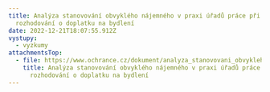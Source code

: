 ```yaml
---
title: Analýza stanovování obvyklého nájemného v praxi úřadů práce při
  rozhodování o doplatku na bydlení
date: 2022-12-21T18:07:55.912Z
vystupy:
  - vyzkumy
attachmentsTop:
  - file: https://www.ochrance.cz/dokument/analyza_stanovovani_obvykleho_najemneho_v_praxi_uradu_prace_pri_rozhodovani_o_doplatku_na_bydleni/vyzkum-obvykle-najemne.pdf
    title: Analýza stanovování obvyklého nájemného v praxi úřadů práce při
      rozhodování o doplatku na bydlení
---
```

